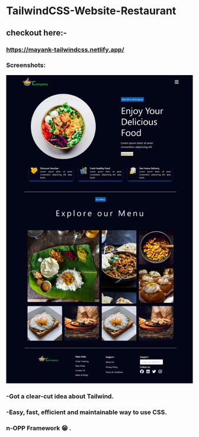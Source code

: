 # TailwindCSS-Website-Restaurant
##  checkout here:-
### https://mayank-tailwindcss.netlify.app/

### Screenshots:
![App Screenshot](https://github.com/Mayanksaini1234/TailwindCSS-Website-Restaurant/blob/main/Screenshot_8-3-2024_204922_mayank-tailwindcss.netlify.app.jpeg) 


### -Got a clear-cut idea about Tailwind.
### -Easy, fast, efficient and maintainable way to use CSS.
### n-OPP Framework 😁 . 
